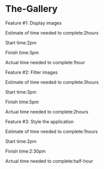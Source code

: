 # The-Gallery
Feature #1: Display images

Estimate of time needed to complete:2hours

Start time:2pm

Finish time:3pm

Actual time needed to complete:1hour

Feature #2: Filter images

Estimate of time needed to complete:3hours

Start time:3pm

Finish time:5pm

Actual time needed to complete:2hours

Feature #3: Style the application

Estimate of time needed to complete:1hours

Start time:2pm

Finish time:2:30pm

Actual time needed to complete:half-hour

